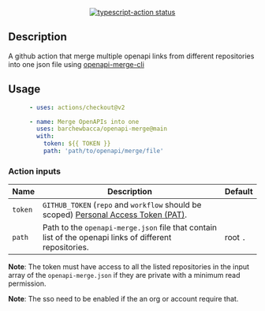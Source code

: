 <p align="center">
  <a href="https://github.com/actions/typescript-action/actions"><img alt="typescript-action status" src="https://github.com/actions/typescript-action/workflows/build-test/badge.svg"></a>
</p>

## Description

A github action that merge multiple openapi links from different repositories into one json file using [openapi-merge-cli](https://www.npmjs.com/package/openapi-merge-cli)

## Usage

```yml
      - uses: actions/checkout@v2

      - name: Merge OpenAPIs into one
        uses: barchewbacca/openapi-merge@main
        with:
          token: ${{ TOKEN }}
          path: 'path/to/openapi/merge/file'
```

### Action inputs

| Name | Description | Default |
| --- | --- | --- |
| `token` | `GITHUB_TOKEN` (`repo` and `workflow` should be scoped) [Personal Access Token (PAT)](https://docs.github.com/en/github/authenticating-to-github/creating-a-personal-access-token). |  |
| `path` | Path to the `openapi-merge.json` file that contain list of the openapi links of different repositories. | root `.` |

**Note**: The token must have access to all the listed repositories in the input array of the `openapi-merge.json` if they are private with a minimum read permission.

**Note**: The sso need to be enabled if the an org or account require that.

